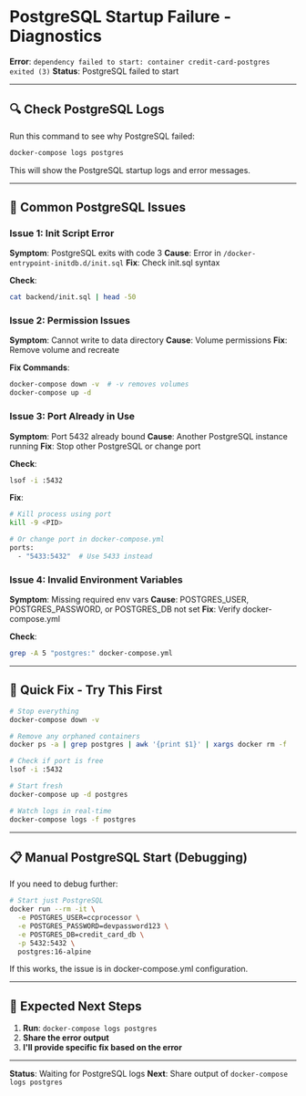 # PostgreSQL Startup Failure - Diagnostics

**Error**: `dependency failed to start: container credit-card-postgres exited (3)`
**Status**: PostgreSQL failed to start

---

## 🔍 Check PostgreSQL Logs

Run this command to see why PostgreSQL failed:

```bash
docker-compose logs postgres
```

This will show the PostgreSQL startup logs and error messages.

---

## 🐛 Common PostgreSQL Issues

### Issue 1: Init Script Error

**Symptom**: PostgreSQL exits with code 3
**Cause**: Error in `/docker-entrypoint-initdb.d/init.sql`
**Fix**: Check init.sql syntax

**Check**:
```bash
cat backend/init.sql | head -50
```

### Issue 2: Permission Issues

**Symptom**: Cannot write to data directory
**Cause**: Volume permissions
**Fix**: Remove volume and recreate

**Fix Commands**:
```bash
docker-compose down -v  # -v removes volumes
docker-compose up -d
```

### Issue 3: Port Already in Use

**Symptom**: Port 5432 already bound
**Cause**: Another PostgreSQL instance running
**Fix**: Stop other PostgreSQL or change port

**Check**:
```bash
lsof -i :5432
```

**Fix**:
```bash
# Kill process using port
kill -9 <PID>

# Or change port in docker-compose.yml
ports:
  - "5433:5432"  # Use 5433 instead
```

### Issue 4: Invalid Environment Variables

**Symptom**: Missing required env vars
**Cause**: POSTGRES_USER, POSTGRES_PASSWORD, or POSTGRES_DB not set
**Fix**: Verify docker-compose.yml

**Check**:
```bash
grep -A 5 "postgres:" docker-compose.yml
```

---

## 🚀 Quick Fix - Try This First

```bash
# Stop everything
docker-compose down -v

# Remove any orphaned containers
docker ps -a | grep postgres | awk '{print $1}' | xargs docker rm -f

# Check if port is free
lsof -i :5432

# Start fresh
docker-compose up -d postgres

# Watch logs in real-time
docker-compose logs -f postgres
```

---

## 📋 Manual PostgreSQL Start (Debugging)

If you need to debug further:

```bash
# Start just PostgreSQL
docker run --rm -it \
  -e POSTGRES_USER=ccprocessor \
  -e POSTGRES_PASSWORD=devpassword123 \
  -e POSTGRES_DB=credit_card_db \
  -p 5432:5432 \
  postgres:16-alpine
```

If this works, the issue is in docker-compose.yml configuration.

---

## 🔧 Expected Next Steps

1. **Run**: `docker-compose logs postgres`
2. **Share the error output**
3. **I'll provide specific fix based on the error**

---

**Status**: Waiting for PostgreSQL logs
**Next**: Share output of `docker-compose logs postgres`
